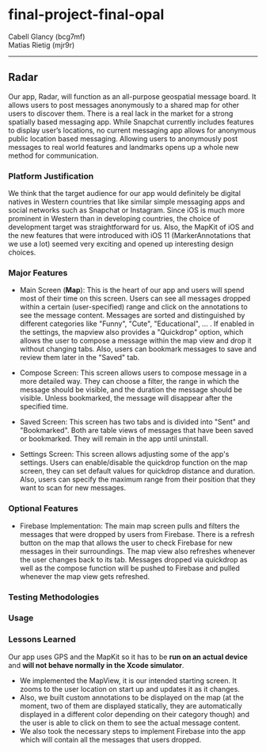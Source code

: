 # final-project-final-opal

Cabell Glancy (bcg7mf) <br>
Matias Rietig (mjr9r)

---
## Radar
Our app, Radar, will function as an all-purpose geospatial message board. It allows users to post messages anonymously to a shared map for other users to discover them. There is a real lack in the market for a strong spatially based messaging app. While Snapchat currently includes features to display user’s locations, no current messaging app allows for anonymous public location based messaging. Allowing users to anonymously post messages to real world features and landmarks opens up a whole new method for communication. 

### Platform Justification
We think that the target audience for our app would definitely be digital natives in Western countries that like similar simple messaging apps and social networks such as Snapchat or Instagram. Since iOS is much more prominent in Western than in developing countries, the choice of development target was straightforward for us. Also, the MapKit of iOS and the new features that were introduced with iOS 11 (MarkerAnnotations that we use a lot) seemed very exciting and opened up interesting design choices.

### Major Features
- Main Screen (**Map**): This is the heart of our app and users will spend most of their time on this screen. Users can see all messages dropped within a certain (user-specified) range and click on the annotations to see the message content. Messages are sorted and distinguished by different categories like "Funny", "Cute", "Educational", ... . If enabled in the settings, the mapview also provides a "Quickdrop" option, which allows the user to compose a message within the map view and drop it without changing tabs. Also, users can bookmark messages to save and review them later in the "Saved" tab.

- Compose Screen: This screen allows users to compose message in a more detailed way. They can choose a filter, the range in which the message should be visible, and the duration the message should be visible. Unless bookmarked, the message will disappear after the specified time.

- Saved Screen: This screen has two tabs and is divided into "Sent" and "Bookmarked". Both are table views of messages that have been saved or bookmarked. They will remain in the app until uninstall.

- Settings Screen: This screen allows adjusting some of the app's settings. Users can enable/disable the quickdrop function on the map screen, they can set default values for quickdrop distance and duration. Also, users can specify the maximum range from their position that they want to scan for new messages.

### Optional Features
- Firebase Implementation: The main map screen pulls and filters the messages that were dropped by users from Firebase. There is a refresh button on the map that allows the user to check Firebase for new messages in their surroundings. The map view also refreshes whenever the user changes back to its tab. Messages dropped via quickdrop as well as the compose function will be pushed to Firebase and pulled whenever the map view gets refreshed.

### Testing Methodologies

### Usage

### Lessons Learned


Our app uses GPS and the MapKit so it has to be **run on an actual device** and **will not behave normally in the Xcode simulator**.

- We implemented the MapView, it is our intended starting screen. It zooms to the user location on start up and updates it as it changes.
- Also, we built custom annotations to be displayed on the map (at the moment, two of them are displayed statically, they are automatically displayed in a different color depending on their category though) and the user is able to click on them to see the actual message content.
- We also took the necessary steps to implement Firebase into the app which will contain all the messages that users dropped.

